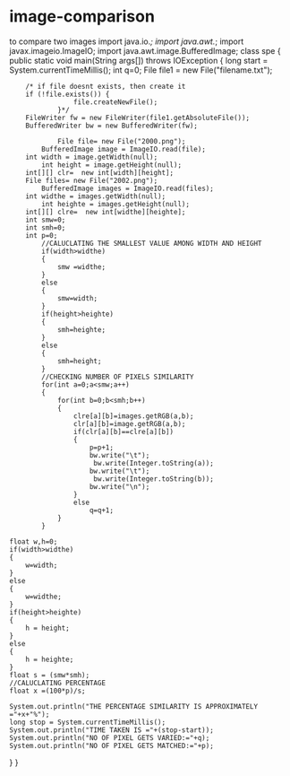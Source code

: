 # image-comparison
to compare two images
import java.io.*;
import java.awt.*;
import javax.imageio.ImageIO;
import java.awt.image.BufferedImage;
class spe
{
    public static void main(String args[]) 
    throws IOException
    {
        long start = System.currentTimeMillis();
        int q=0;
            File file1 = new File("filename.txt");

        /* if file doesnt exists, then create it
        if (!file.exists()) {
                    file.createNewFile();
                }*/
        FileWriter fw = new FileWriter(file1.getAbsoluteFile());
        BufferedWriter bw = new BufferedWriter(fw);

                File file= new File("2000.png");
            BufferedImage image = ImageIO.read(file);
        int width = image.getWidth(null);
            int height = image.getHeight(null);
        int[][] clr=  new int[width][height]; 
        File files= new File("2002.png");
            BufferedImage images = ImageIO.read(files);
        int widthe = images.getWidth(null);
            int heighte = images.getHeight(null);
        int[][] clre=  new int[widthe][heighte]; 
        int smw=0;
        int smh=0;
        int p=0;
            //CALUCLATING THE SMALLEST VALUE AMONG WIDTH AND HEIGHT
            if(width>widthe)
            { 
                smw =widthe;
            }
            else 
            {
                smw=width;
            }
            if(height>heighte)
            {
                smh=heighte;
            }
            else 
            {
                smh=height;
            }
            //CHECKING NUMBER OF PIXELS SIMILARITY
            for(int a=0;a<smw;a++)
            {
                for(int b=0;b<smh;b++)
                {
                    clre[a][b]=images.getRGB(a,b);
                    clr[a][b]=image.getRGB(a,b);
                    if(clr[a][b]==clre[a][b]) 
                    {
                        p=p+1;
                        bw.write("\t");
                         bw.write(Integer.toString(a));
                        bw.write("\t");
                         bw.write(Integer.toString(b)); 
                        bw.write("\n");
                    }
                    else
                        q=q+1;
                }
            }

    float w,h=0;
    if(width>widthe) 
    {
        w=width;
    }
    else 
    {
        w=widthe;
    }
    if(height>heighte)
    { 
        h = height;
    }
    else
    {
        h = heighte;
    }
    float s = (smw*smh);
    //CALUCLATING PERCENTAGE
    float x =(100*p)/s;

    System.out.println("THE PERCENTAGE SIMILARITY IS APPROXIMATELY ="+x+"%");
    long stop = System.currentTimeMillis();
    System.out.println("TIME TAKEN IS ="+(stop-start));
    System.out.println("NO OF PIXEL GETS VARIED:="+q);
    System.out.println("NO OF PIXEL GETS MATCHED:="+p);
  }
}
